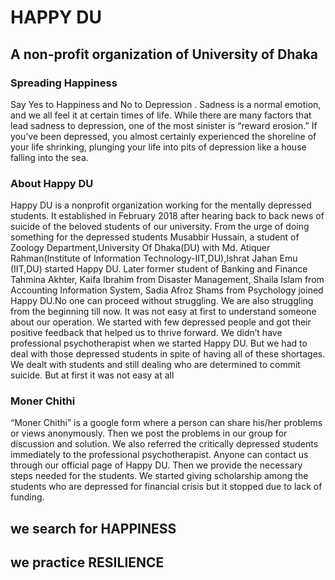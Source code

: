 # HAPPY DU
## A non-profit organization of University of Dhaka

### Spreading Happiness
Say Yes to Happiness and No to Depression . Sadness is a normal emotion, and we all feel it at certain times of life. While there are many factors that lead sadness to depression, one of the most sinister is “reward erosion.” If you’ve been depressed, you almost certainly experienced the shoreline of your life shrinking, plunging your life into pits of depression like a house falling into the sea.
### About Happy DU
Happy DU is a nonprofit organization working for the mentally depressed students. It established in February 2018 after hearing back to back news of suicide of the beloved students of our university. From the urge of doing something for the depressed students Musabbir Hussain, a student of Zoology Department,University Of Dhaka(DU) with Md. Atiquer Rahman(Institute of Information Technology-IIT,DU),Ishrat Jahan Emu (IIT,DU) started Happy DU. Later former student of Banking and Finance Tahmina Akhter, Kaifa Ibrahim from Disaster Management, Shaila Islam from Accounting Information System, Sadia Afroz Shams from Psychology joined Happy DU.No one can proceed without struggling. We are also struggling from the beginning till now. It was not easy at first to understand someone about our operation. We started with few depressed people and got their positive feedback that helped us to thrive forward. We didn’t have professional psychotherapist when we started Happy DU. But we had to deal with those depressed students in spite of having all of these shortages. We dealt with students and still dealing who are determined to commit suicide. But at first it was not easy at all
### Moner Chithi
“Moner Chithi” is a google form where a person can share his/her problems or views anonymously. Then we post the problems in our group for discussion and solution. We also referred the critically depressed students immediately to the professional psychotherapist. Anyone can contact us through our official page of Happy DU. Then we provide the necessary steps needed for the students. We started giving scholarship among the students who are depressed for financial crisis but it stopped due to lack of funding.

## we search for HAPPINESS
## we practice RESILIENCE
